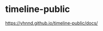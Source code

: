 # timeline-public

[](https://yhnnd.github.io/timeline-public/docs/)
<https://yhnnd.github.io/timeline-public/docs/>